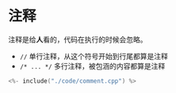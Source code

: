 # 注释

注释是给**人**看的，代码在执行的时候会忽略。

- `//` 单行注释，从这个符号开始到行尾都算是注释
- `/* ... */` 多行注释，被包涵的内容都算是注释

```c++
<%- include("./code/comment.cpp") %>
```
